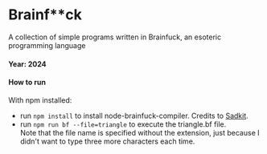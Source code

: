 # Brainf**ck
A collection of simple programs written in Brainfuck, an esoteric programming language

#### Year: 2024

#### How to run
With npm installed:
- run ```npm install``` to install node-brainfuck-compiler. Credits to [Sadkit](https://github.com/Sadkit).
- run ```npm run bf --file=triangle``` to execute the triangle.bf file.\
Note that the file name is specified without the extension, just because I didn't want to type three more characters each time.